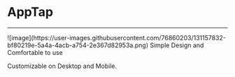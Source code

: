 # AppTap
<hr>
![image](https://user-images.githubusercontent.com/76860203/131157832-bf80219e-5a4a-4acb-a754-2e367d82953a.png)
Simple Design and Comfortable to use

Customizable on Desktop and Mobile.
